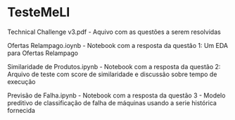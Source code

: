# TesteMeLI

Technical Challenge v3.pdf - Aquivo com as questões a serem resolvidas

Ofertas Relampago.ioynb - Notebook com a resposta da questão 1: Um EDA para Ofertas Relampago

Similaridade de Produtos.ipynb -  Notebook com a resposta da questão 2: Arquivo de teste com score de similaridade e discussão sobre tempo de execução

Previsão de Falha.ipynb - Notebook com a resposta da questão 3 - Modelo preditivo de classificação de falha de máquinas usando a serie histórica fornecida
